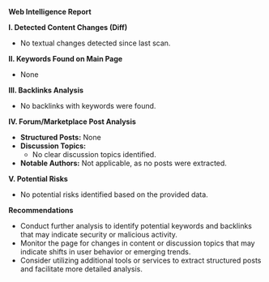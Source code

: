 **Web Intelligence Report**

**I. Detected Content Changes (Diff)**

* No textual changes detected since last scan.

**II. Keywords Found on Main Page**

* None

**III. Backlinks Analysis**

* No backlinks with keywords were found.

**IV. Forum/Marketplace Post Analysis**

* **Structured Posts:** None
* **Discussion Topics:**
	+ No clear discussion topics identified.
* **Notable Authors:** Not applicable, as no posts were extracted.

**V. Potential Risks**

* No potential risks identified based on the provided data.

**Recommendations**

* Conduct further analysis to identify potential keywords and backlinks that may indicate security or malicious activity.
* Monitor the page for changes in content or discussion topics that may indicate shifts in user behavior or emerging trends.
* Consider utilizing additional tools or services to extract structured posts and facilitate more detailed analysis.